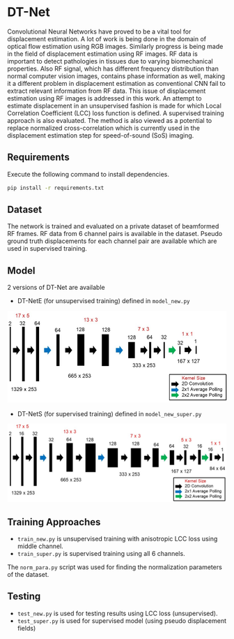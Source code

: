 # DT-Net
Convolutional Neural Networks have proved to be a vital tool for displacement estimation. A lot of work is being done in the domain of optical flow estimation using RGB images. Similarly progress is being made in the field of displacement estimation using RF images. RF data is important to detect pathologies in tissues due to varying biomechanical properties. Also RF signal, which has different frequency distribution than normal computer vision images, contains phase information as well, making it a different problem in displacement estimation as conventional CNN fail to extract relevant information from RF data. This issue of displacement estimation using RF images is addressed in this work. An attempt to estimate displacement in an unsupervised fashion is made for which Local Correlation Coefficient (LCC) loss function is defined. A supervised training approach is also evaluated. The method is also viewed as a potential to replace normalized cross-correlation which is currently used in the displacement estimation step for speed-of-sound (SoS) imaging.

## Requirements
Execute the following command to install dependencies.
```bash
pip install -r requirements.txt
```

## Dataset 
The network is trained and evaluated on a private dataset of beamformed RF frames. RF data from 6 channel pairs is available in the dataset. Pseudo ground truth displacements for each channel pair are available which are used in supervised training.

## Model
2 versions of DT-Net are available 
- DT-NetE (for unsupervised training) defined in `model_new.py`
<p align="center">
  <img src="assets/unsuper_arch.jpg" width="700">
</p>

- DT-NetS (for supervised training) defined in `model_new_super.py`
<p align="center">
  <img src="assets/super_arch.jpg" width="700">
</p>

## Training Approaches

- `train_new.py` is unsupervised training with anisotropic LCC loss using middle channel.
- `train_super.py` is supervised training using all 6 channels.

The `norm_para.py` script was used for finding the normalization parameters of the dataset.

## Testing 

- `test_new.py` is used for testing results using LCC loss (unsupervised).
- `test_super.py` is used for supervised model (using pseudo displacement fields)
